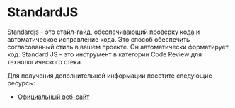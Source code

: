 # StandardJS

Standardjs - это стайл-гайд, обеспечивающий проверку кода и автоматическое исправление кода. Это способ обеспечить согласованный стиль в вашем проекте. Он автоматически форматирует код.
Standard JS - это инструмент в категории Code Review для технологического стека.

Для получения дополнительной информации посетите следующие ресурсы:

- [Официальный веб-сайт](https://standardjs.com/)
